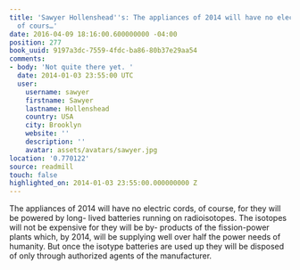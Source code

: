```yaml
---
title: 'Sawyer Hollenshead''s: The appliances of 2014 will have no electric cords,
  of cours…'
date: 2016-04-09 18:16:00.600000000 -04:00
position: 277
book_uuid: 9197a3dc-7559-4fdc-ba86-80b37e29aa54
comments:
- body: 'Not quite there yet. '
  date: 2014-01-03 23:55:00 UTC
  user:
    username: sawyer
    firstname: Sawyer
    lastname: Hollenshead
    country: USA
    city: Brooklyn
    website: ''
    description: ''
    avatar: assets/avatars/sawyer.jpg
location: '0.770122'
source: readmill
touch: false
highlighted_on: 2014-01-03 23:55:00.000000000 Z
---
```


The appliances of 2014 will have no electric cords, of course, for they will be powered by long- lived batteries running on radioisotopes. The isotopes will not be expensive for they will be by- products of the fission-power plants which, by 2014, will be supplying well over half the power needs of humanity. But once the isotype batteries are used up they will be disposed of only through authorized agents of the manufacturer.